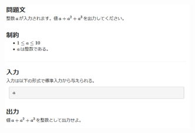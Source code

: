 ![question](https://github.com/kimura-12/AtCoder_Training/blob/master/AtCoder_Beginner_Contest/ABC172/A.Calc/question.png)

